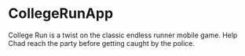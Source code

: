# CollegeRunApp
College Run is a twist on the classic endless runner mobile game. Help Chad reach the party before getting caught by the police.
